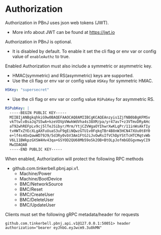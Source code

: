 # Authorization

Authorization in PBnJ uses json web tokens (JWT).

- More info about JWT can be found at <https://jwt.io>

Authorization in PBnJ is optional.

- It is disabled by default.
  To enable it set the cli flag or env var or config value of `enableAuthz` to true.

Enabled Authorization must also include a symmetric or asymmetric key.

- HMAC(symmetric) and RS(asymmetric) keys are supported.
- Use the cli flag or env var or config value `HSKey` for symmetric HMAC.

```yaml
HSKey: "supersecret"
```

- Use the cli flag or env var or config value `RSPubKey` for asymmetric RS.

```yaml
RSPubKey: |
  -----BEGIN PUBLIC KEY-----
  MIIBIjANBgkqhkiG9w0BAQEFAAOCAQ8AMIIBCgKCAQEAnzyis1ZjfNB0bBgKFMSv
  vkTtwlvBsaJq7S5wA+kzeVOVpVWwkWdVha4s38XM/pa/yr47av7+z3VTmvDRyAHc
  aT92whREFpLv9cj5lTeJSibyr/Mrm/YtjCZVWgaOYIhwrXwKLqPr/11inWsAkfIy
  tvHWTxZYEcXLgAXFuUuaS3uF9gEiNQwzGTU1v0FqkqTBr4B8nW3HCN47XUu0t8Y0
  e+lf4s4OxQawWD79J9/5d3Ry0vbV3Am1FtGJiJvOwRsIfVChDpYStTcHTCMqtvWb
  V6L11BWkpzGXSW4Hv43qa+GSYOD2QU68Mb59oSk2OB+BtOLpJofmbGEGgvmwyCI9
  MwIDAQAB
  -----END PUBLIC KEY-----
```

When enabled, Authorization will protect the following RPC methods

- github.com.tinkerbell.pbnj.api.v1.
  - Machine/Power
  - Machine/BootDevice
  - BMC/NetworkSource
  - BMC/Reset
  - BMC/CreateUser
  - BMC/DeleteUser
  - BMC/UpdateUser

Clients must set the following gRPC metadata/header for requests

```evans grpc client
github.com.tinkerbell.pbnj.api.v1@127.0.0.1:50051> header authorization="bearer eyJhbG.eyJwcm9.3u8kMN"
```
